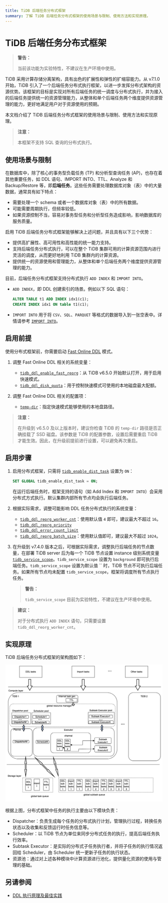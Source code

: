 ```yaml
---
title: TiDB 后端任务分布式框架
summary: 了解 TiDB 后端任务分布式框架的使用场景与限制、使用方法和实现原理。
---
```


# TiDB 后端任务分布式框架

> **警告：**
>
> 当前该功能为实验特性，不建议在生产环境中使用。

TiDB 采用计算存储分离架构，具有出色的扩展性和弹性的扩缩容能力。从 v7.1.0 开始，TiDB 引入了一个后端任务分布式执行框架，以进一步发挥分布式架构的资源优势。该框架的目标是实现对所有后端任务的统一调度与分布式执行，并为接入的后端任务提供统一的资源管理能力，从整体和单个后端任务两个维度提供资源管理的能力，更好地满足用户对于资源使用的预期。

本文档介绍了 TiDB 后端任务分布式框架的使用场景与限制、使用方法和实现原理。

> **注意：**
>
> 本框架不支持 SQL 查询的分布式执行。

## 使用场景与限制

在数据库中，除了核心的事务型负载任务 (TP) 和分析型查询任务 (AP)，也存在着其他重要任务，如 DDL 语句、IMPORT INTO、TTL、Analyze 和 Backup/Restore 等，即**后端任务**。这些任务需要处理数据库对象（表）中的大量数据，通常具有如下特点：

- 需要处理一个 schema 或者一个数据库对象（表）中的所有数据。
- 可能需要周期执行，但频率较低。
- 如果资源控制不当，容易对事务型任务和分析型任务造成影响，影响数据库的服务质量。

启用 TiDB 后端任务分布式框架能够解决上述问题，并且具有以下三个优势：

- 提供高扩展性、高可用性和高性能的统一能力支持。
- 支持后端任务分布式执行，可以在整个 TiDB 集群可用的计算资源范围内进行灵活的调度，从而更好地利用 TiDB 集群内的计算资源。
- 提供统一的资源使用和管理能力，从整体和单个后端任务两个维度提供资源管理的能力。

目前，后端任务分布式框架支持分布式执行 `ADD INDEX` 和 `IMPORT INTO`。

- `ADD INDEX`，即 DDL 创建索引的场景。例如以下 SQL 语句：

    ```sql
    ALTER TABLE t1 ADD INDEX idx1(c1);
    CREATE INDEX idx1 ON table t1(c1);
    ```

- `IMPORT INTO` 用于将 `CSV`、`SQL`、`PARQUET` 等格式的数据导入到一张空表中。详情请参考 [`IMPORT INTO`](/sql-statements/sql-statement-import-into.md)。

## 启用前提

使用分布式框架前，你需要启动 [Fast Online DDL](/system-variables.md#tidb_ddl_enable_fast_reorg-从-v630-版本开始引入) 模式。

1. 调整 Fast Online DDL 相关的系统变量：

    * [`tidb_ddl_enable_fast_reorg`](/system-variables.md#tidb_ddl_enable_fast_reorg-从-v630-版本开始引入)：从 TiDB v6.5.0 开始默认打开，用于启用快速模式。
    * [`tidb_ddl_disk_quota`](/system-variables.md#tidb_ddl_disk_quota-从-v630-版本开始引入)：用于控制快速模式可使用的本地磁盘最大配额。

2. 调整 Fast Online DDL 相关的配置项：

    * [`temp-dir`](/tidb-configuration-file.md#temp-dir-从-v630-版本开始引入)：指定快速模式能够使用的本地盘路径。

> **注意：**
>
> 在升级到 v6.5.0 及以上版本时，建议你检查 TiDB 的 `temp-dir` 路径是否正确挂载了 SSD 磁盘。该参数是 TiDB 的配置参数，设置后需要重启 TiDB 才能生效。因此，在升级前提前进行设置，可以避免再次重启。

## 启用步骤

1. 启用分布式框架，只需将 [`tidb_enable_dist_task`](/system-variables.md#tidb_enable_dist_task-从-v710-版本开始引入) 设置为 `ON`：

    ```sql
    SET GLOBAL tidb_enable_dist_task = ON;
    ```

    在运行后端任务时，框架支持的语句（如 Add Index 和 `IMPORT INTO`）会采用分布式方式执行。默认集群内部所有节点均会执行后端任务。

2. 根据实际需求，调整可能影响 DDL 任务分布式执行的系统变量：

    * [`tidb_ddl_reorg_worker_cnt`](/system-variables.md#tidb_ddl_reorg_worker_cnt)：使用默认值 `4` 即可，建议最大不超过 `16`。
    * [`tidb_ddl_reorg_priority`](/system-variables.md#tidb_ddl_reorg_priority)
    * [`tidb_ddl_error_count_limit`](/system-variables.md#tidb_ddl_error_count_limit)
    * [`tidb_ddl_reorg_batch_size`](/system-variables.md#tidb_ddl_reorg_batch_size)：使用默认值即可，建议最大不超过 `1024`。

3. 在升级到 v7.4.0 版本之后，可根据实际需求，调整执行后端任务的节点数量，在部署 TiDB server 后为每一个 TiDB 节点设置 instance 级别系统变量 [`tidb_service_scope`](/system-variables.md#tidb_service_scope-从-v740-版本开始引入)。`tidb_service_scope` 设置为 `background` 即可执行后端任务。`tidb_service_scope` 设置为默认值 `` 时，TiDB 节点不可执行后端任务。如果所有节点均未配置 `tidb_service_scope`，框架将调度所有节点执行任务。

    > **警告：**
    >
    > `tidb_service_scope` 目前为实验特性，不建议在生产环境中使用。

> **建议：**
>
> 对于分布式执行 `ADD INDEX` 语句，只需要设置 `tidb_ddl_reorg_worker_cnt`。

## 实现原理

TiDB 后端任务分布式框架的架构图如下：

![后端任务分布式框架的架构](/media/dist-task/dist-task-architect.jpg)

根据上图，分布式框架中任务的执行主要由以下模块负责：

- Dispatcher：负责生成每个任务的分布式执行计划，管理执行过程，转换任务状态以及收集和反馈运行时任务信息等。
- Scheduler：以 TiDB 节点为单位来同步分布式任务的执行，提高后端任务执行效率。
- Subtask Executor：是实际的分布式子任务执行者，并将子任务的执行情况返回给 Scheduler，由 Scheduler 统一更新子任务的执行状态。
- 资源池：通过对上述各种模块中计算资源进行池化，提供量化资源的使用与管理的基础。

## 另请参阅

* [DDL 执行原理及最佳实践](/ddl-introduction.md)

